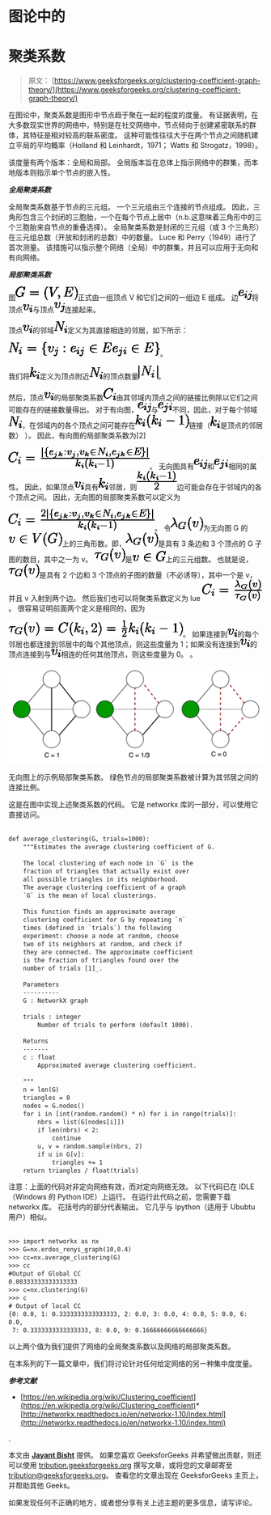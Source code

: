 # 图论中的

# 聚类系数

> 原文： [https://www.geeksforgeeks.org/clustering-coefficient-graph-theory/](https://www.geeksforgeeks.org/clustering-coefficient-graph-theory/)

在图论中，聚类系数是图形中节点趋于聚在一起的程度的度量。 有证据表明，在大多数现实世界的网络中，特别是在社交网络中，节点倾向于创建紧密联系的群体，其特征是相对较高的联系密度。 这种可能性往往大于在两个节点之间随机建立平局的平均概率（Holland 和 Leinhardt，1971； Watts 和 Strogatz，1998）。

该度量有两个版本：全局和局部。 全局版本旨在总体上指示网络中的群集，而本地版本则指示单个节点的嵌入性。

***全局聚类系数***

全局聚类系数基于节点的三元组。 一个三元组由三个连接的节点组成。 因此，三角形包含三个封闭的三胞胎，一个在每个节点上居中（n.b.这意味着三角形中的三个三胞胎来自节点的重叠选择）。 全局聚类系数是封闭的三元组（或 3 个三角形）在三元组总数（开放和封闭的总数）中的数量。 Luce 和 Perry（1949）进行了首次测量。 该措施可以指示整个网络（全局）中的群集，并且可以应用于无向和有向网络。

***局部聚类系数***

图![G=(V,E)](img/093e437fd3c691acd835cb9ffa5a0562.png "Rendered by QuickLaTeX.com")正式由一组顶点 V 和它们之间的一组边 E 组成。 边![e_{ij}](img/6b0903e8ddacdad971d1a46a99662457.png "Rendered by QuickLaTeX.com")将顶点![v_{i}](img/cb924d771c71bd8bf6a87939ce81bccb.png "Rendered by QuickLaTeX.com")与顶点![v_{j}](img/7685dddc7b96ee1ca8f79432d98fb175.png "Rendered by QuickLaTeX.com")连接起来。

顶点![v_{i}](img/cb924d771c71bd8bf6a87939ce81bccb.png "Rendered by QuickLaTeX.com")的邻域![N_{i}](img/8f7b4420594293e11edefda488ab698c.png "Rendered by QuickLaTeX.com")定义为其直接相连的邻居，如下所示：

![N_i = \{v_j : e_{ij} \in E \or e_{ji} \in E\}](img/4912574cd2991e0596b3ec8a1017f876.png "Rendered by QuickLaTeX.com")。

我们将![k_{i}](img/41ee20bc9066043034cb8c25009908e3.png "Rendered by QuickLaTeX.com")定义为顶点附近![N_{i}](img/8f7b4420594293e11edefda488ab698c.png "Rendered by QuickLaTeX.com")的顶点数量![|N_{i}|](img/9cc51842c529641786a779c928580696.png "Rendered by QuickLaTeX.com")。

然后，顶点![v_{i}](img/cb924d771c71bd8bf6a87939ce81bccb.png "Rendered by QuickLaTeX.com")的局部聚类系数![C_{i}](img/84d4f071ee3cf587c00e1def95891948.png "Rendered by QuickLaTeX.com")由其邻域内顶点之间的链接比例除以它们之间可能存在的链接数量得出。 对于有向图，![e_{ij}](img/6b0903e8ddacdad971d1a46a99662457.png "Rendered by QuickLaTeX.com")与![e_{{ji}}](img/7a65037debb0bfa172c0bf4c43e36a03.png "Rendered by QuickLaTeX.com")不同，因此，对于每个邻域![N_{i}](img/8f7b4420594293e11edefda488ab698c.png "Rendered by QuickLaTeX.com")，在邻域内的各个顶点之间可能存在![k_{i}(k_{i}-1)](img/c47f3976760f968c758a967aa6126016.png "Rendered by QuickLaTeX.com")链接（![k_{i}](img/41ee20bc9066043034cb8c25009908e3.png "Rendered by QuickLaTeX.com")是顶点的邻居数） ）。 因此，有向图的局部聚类系数为[2]

![C_{i}={\frac  {|\{e_{{jk}}:v_{j},v_{k}\in N_{i},e_{{jk}}\in E\}|}{k_{i}(k_{i}-1)}}](img/570958f96bc2d0bf00dfe4e3a636237b.png "Rendered by QuickLaTeX.com")。
无向图具有![e_{ij}](img/6b0903e8ddacdad971d1a46a99662457.png "Rendered by QuickLaTeX.com")和![e_{{ji}}](img/7a65037debb0bfa172c0bf4c43e36a03.png "Rendered by QuickLaTeX.com")相同的属性。 因此，如果顶点![ v_{i}](img/6019813edcf4c2d859177d171e2e7b3b.png "Rendered by QuickLaTeX.com")具有![ k_{i}](img/d5a3f51ad3e06658ade4fc0685778ad7.png "Rendered by QuickLaTeX.com")邻居，则![{\frac  {k_{i}(k_{i}-1)}{2}}](img/f8ff6716ef12e4f8330b0cc42b262291.png "Rendered by QuickLaTeX.com")边可能会存在于邻域内的各个顶点之间。 因此，无向图的局部聚类系数可以定义为

![C_{i}={\frac  {2|\{e_{{jk}}:v_{j},v_{k}\in N_{i},e_{{jk}}\in E\}|}{k_{i}(k_{i}-1)}}](img/ebe54f3c627731a33a0bed22a08990e6.png "Rendered by QuickLaTeX.com")。
令![\lambda _{G}(v)](img/fc3d22f4db9ccb3d1c6ab3ea10cdef91.png "Rendered by QuickLaTeX.com")为无向图 G 的![v\in V(G)](img/e35b61368c7198017c8d5dc30fe2e349.png "Rendered by QuickLaTeX.com")上的三角形数。即，![ \lambda _{G}(v)](img/4c0215ff98a7861f35acf600fd7dd76d.png "Rendered by QuickLaTeX.com")是具有 3 条边和 3 个顶点的 G 子图的数目，其中之一为 v。 ![\tau _{G}(v)](img/29c5a27103680becdc683d82d6134b90.png "Rendered by QuickLaTeX.com")是![v\in G](img/aa4a870dfd3a15113d8a53d1a82b282c.png "Rendered by QuickLaTeX.com")上的三元组数。 也就是说，![\tau _{G}(v)](img/29c5a27103680becdc683d82d6134b90.png "Rendered by QuickLaTeX.com")是具有 2 个边和 3 个顶点的子图的数量（不必诱导），其中一个是 v，并且 v 入射到两个边。 然后我们也可以将聚类系数定义为
lue
![C_{i}={\frac  {\lambda _{G}(v)}{\tau _{G}(v)}}](img/0739e2b56c6fe070dd00d0fc58c56b2c.png "Rendered by QuickLaTeX.com")。
很容易证明前面两个定义是相同的，因为

![\tau _{G}(v)=C({k_{i}},2)={\frac  {1}{2}}k_{i}(k_{i}-1)](img/edd5aca5ad7dd8f18695faea53af590d.png "Rendered by QuickLaTeX.com")。
如果连接到![v_{i}](img/cb924d771c71bd8bf6a87939ce81bccb.png "Rendered by QuickLaTeX.com")的每个邻居也都连接到邻居中的每个其他顶点，则这些度量为 1；如果没有连接到![v_{i}](img/cb924d771c71bd8bf6a87939ce81bccb.png "Rendered by QuickLaTeX.com")的顶点连接到与![v_{i}](img/cb924d771c71bd8bf6a87939ce81bccb.png "Rendered by QuickLaTeX.com")相连的任何其他顶点，则这些度量为 0。 。

![cc](img/fb6ed286cc269c8708211f876e453e33.png)

无向图上的示例局部聚类系数。 绿色节点的局部聚类系数被计算为其邻居之间的连接比例。

这是在图中实现上述聚类系数的代码。 它是 networkx 库的一部分，可以使用它直接访问。

```

def average_clustering(G, trials=1000): 
    """Estimates the average clustering coefficient of G. 

    The local clustering of each node in `G` is the  
    fraction of triangles that actually exist over  
    all possible triangles in its neighborhood. 
    The average clustering coefficient of a graph  
    `G` is the mean of local clusterings. 

    This function finds an approximate average  
    clustering coefficient for G by repeating `n`  
    times (defined in `trials`) the following 
    experiment: choose a node at random, choose  
    two of its neighbors at random, and check if 
    they are connected. The approximate coefficient  
    is the fraction of triangles found over the  
    number of trials [1]_. 

    Parameters 
    ---------- 
    G : NetworkX graph 

    trials : integer 
        Number of trials to perform (default 1000). 

    Returns 
    ------- 
    c : float 
        Approximated average clustering coefficient. 

    """
    n = len(G) 
    triangles = 0
    nodes = G.nodes() 
    for i in [int(random.random() * n) for i in range(trials)]: 
        nbrs = list(G[nodes[i]]) 
        if len(nbrs) < 2: 
            continue
        u, v = random.sample(nbrs, 2) 
        if u in G[v]: 
            triangles += 1
    return triangles / float(trials) 

```

注意：上面的代码对非定向网络有效，而对定向网络无效。
以下代码已在 IDLE（Windows 的 Python IDE）上运行。 在运行此代码之前，您需要下载 networkx 库。 花括号内的部分代表输出。 它几乎与 Ipython（适用于 Ububtu 用户）相似。

```

>>> import networkx as nx 
>>> G=nx.erdos_renyi_graph(10,0.4) 
>>> cc=nx.average_clustering(G) 
>>> cc 
#Output of Global CC 
0.08333333333333333 
>>> c=nx.clustering(G) 
>>> c  
# Output of local CC 
{0: 0.0, 1: 0.3333333333333333, 2: 0.0, 3: 0.0, 4: 0.0, 5: 0.0, 6: 0.0, 
 7: 0.3333333333333333, 8: 0.0, 9: 0.16666666666666666}  

```

以上两个值为我们提供了网络的全局聚类系数以及网络的局部聚类系数。

在本系列的下一篇文章中，我们将讨论针对任何给定网络的另一种集中度度量。

***参考文献***

*   [https://en.wikipedia.org/wiki/Clustering_coefficient](https://en.wikipedia.org/wiki/Clustering_coefficient)*   [http://networkx.readthedocs.io/en/networkx-1.10/index.html](http://networkx.readthedocs.io/en/networkx-1.10/index.html)

.

本文由 **[Jayant Bisht](https://in.linkedin.com/in/jayant-bisht-978085114)** 提供。 如果您喜欢 GeeksforGeeks 并希望做出贡献，则还可以使用 [tribution.geeksforgeeks.org](http://www.contribute.geeksforgeeks.org) 撰写文章，或将您的文章邮寄至 tribution@geeksforgeeks.org。 查看您的文章出现在 GeeksforGeeks 主页上，并帮助其他 Geeks。

如果发现任何不正确的地方，或者想分享有关上述主题的更多信息，请写评论。


